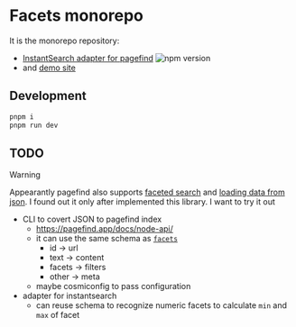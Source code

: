 # Facets monorepo

It is the monorepo repository:

- [InstantSearch adapter for pagefind](/packages/pagefind-instantsearch/) ![npm version](https://img.shields.io/npm/v/%40stereobooster/pagefind-instantsearch)
- and [demo site](/packages/demo/README.md)

## Development

```sh
pnpm i
pnpm run dev
```

## TODO

> [!WARNING]  
> Appearantly pagefind also supports [faceted search](https://pagefind.app/docs/js-api-filtering/) and [loading data from json](https://pagefind.app/docs/node-api/). I found out it only after implemented this library. I want to try it out

- CLI to covert JSON to pagefind index
  - https://pagefind.app/docs/node-api/
  - it can use the same schema as [`facets`](/packages/pagefind-instantsearch/src/Facets.ts)
    - id → url
    - text → content
    - facets → filters
    - other → meta
  - maybe cosmiconfig to pass configuration
- adapter for instantsearch
  - can reuse schema to recognize numeric facets to calculate `min` and `max` of facet
